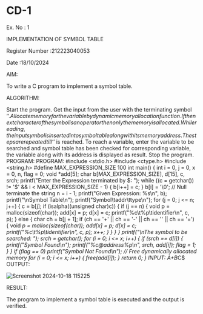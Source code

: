 # CD-1
Ex. No : 1

IMPLEMENTATION OF SYMBOL TABLE

Register Number :212223040053

Date :18/10/2024

AIM:

To write a C program to implement a symbol table.

ALGORITHM:

Start the program. Get the input from the user with the terminating symbol ‘$’. Allocate memory for the variable by dynamic memory allocation function. If the next character of the symbol is an operator then only the memory is allocated. While reading, the input symbol is inserted into symbol table along with its memory address. The steps are repeated till ‘$’ is reached. To reach a variable, enter the variable to be searched and symbol table has been checked for corresponding variable, the variable along with its address is displayed as result. Stop the program. PROGRAM:
PROGRAM:
#include <stdio.h> #include <ctype.h> #include <string.h>
#define MAX_EXPRESSION_SIZE 100
int main() { int i = 0, j = 0, x = 0, n, flag = 0; void *add[5]; char b[MAX_EXPRESSION_SIZE], d[15], c,
srch;
printf("Enter the Expression terminated by $: "); while ((c = getchar()) != '$' && i <
MAX_EXPRESSION_SIZE - 1) { b[i++] = c; } b[i] = '\0'; // Null terminate the string n = i - 1;
printf("Given Expression: %s\n", b);
printf("\nSymbol Table\n"); printf("Symbol\taddr\ttype\n");
for (j = 0; j <= n; j++) { c = b[j]; if (isalpha((unsigned char)c)) { if (j == n) { void p =
malloc(sizeof(char)); add[x] = p; d[x] = c; printf("%c\t%p\tidentifier\n", c, p); } else { char ch = b[j + 1];
if (ch == '+' || ch == '-' || ch == '' || ch == '=') { void *p = malloc(sizeof(char)); add[x] = p; d[x] = c;
printf("%c\t%p\tidentifier\n", c, p); x++; } } }
}
printf("\nThe symbol to be searched: "); srch = getchar(); for (i = 0; i <= x; i++) { if (srch == d[i]) {
printf("Symbol Found\n"); printf("%c@address%p\n", srch, add[i]); flag = 1; } }
if (flag == 0) printf("Symbol Not Found\n");
// Free dynamically allocated memory for (i = 0; i <= x; i++) { free(add[i]); }
return 0; }
INPUT:
A+B*C$
OUTPUT:

![Screenshot 2024-10-18 115225](https://github.com/user-attachments/assets/640a8289-e64f-4871-9520-a1483656474d)

RESULT:

The program to implement a symbol table is executed and the output is verified.
